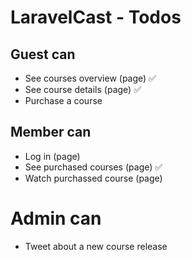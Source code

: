 # LaravelCast - Todos

## Guest can

-   See courses overview (page) ✅
-   See course details (page) ✅
-   Purchase a course

## Member can

-   Log in (page)
-   See purchased courses (page) ✅
-   Watch purchassed course (page)

# Admin can

-   Tweet about a new course release
